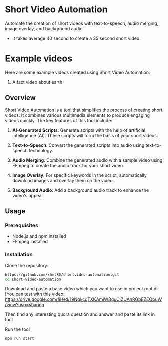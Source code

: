 # Short Video Automation

Automate the creation of short videos with text-to-speech, audio merging, image overlay, and background audio.
- It takes average 40 second to create a 35 second short video.


# Example videos
Here are some example videos created using Short Video Automation:

1. A fact video about earth.




## Overview

Short Video Automation is a tool that simplifies the process of creating short videos. It combines various multimedia elements to produce engaging videos quickly. The key features of this tool include:

1. **AI-Generated Scripts**: Generate scripts with the help of artificial intelligence (AI). These scripts will form the basis of your short videos.

2. **Text-to-Speech**: Convert the generated scripts into audio using text-to-speech technology.

3. **Audio Merging**: Combine the generated audio with a sample video using FFmpeg to create the audio track for your short video.

4. **Image Overlay**: For specific keywords in the script, automatically download images and overlay them on the video.

5. **Background Audio**: Add a background audio track to enhance the video's appeal.

## Usage

### Prerequisites

- Node.js and npm installed
- FFmpeg installed

### Installation

Clone the repository:

```bash
https://github.com/rhmt80/shortvideo-automation.git
cd short-video-automation
```

Download and paste a base video which you want to use in project root dir
[You can test with this video: https://drive.google.com/file/d/19NqkcgTXKAmiWBguCiZUAhRGbEZEQbuW/view?usp=sharing

Then find any interesting quora question and answer and paste its link in tool

Run the tool
```
npm run start
```
